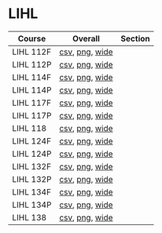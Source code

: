 # LIHL

| Course | Overall | Section |
| ------ | ------- | ------- |
| LIHL 112F | [csv](https://github.com/UCSD-Historical-Enrollment-Data/2024Fall/blob/main/overall/LIHL%20112F.csv), [png](https://raw.githubusercontent.com/UCSD-Historical-Enrollment-Data/2024Fall/main/plot_overall/LIHL%20112F.png), [wide](https://raw.githubusercontent.com/UCSD-Historical-Enrollment-Data/2024Fall/main/plot_overall_wide/LIHL%20112F.png) |  |
| LIHL 112P | [csv](https://github.com/UCSD-Historical-Enrollment-Data/2024Fall/blob/main/overall/LIHL%20112P.csv), [png](https://raw.githubusercontent.com/UCSD-Historical-Enrollment-Data/2024Fall/main/plot_overall/LIHL%20112P.png), [wide](https://raw.githubusercontent.com/UCSD-Historical-Enrollment-Data/2024Fall/main/plot_overall_wide/LIHL%20112P.png) |  |
| LIHL 114F | [csv](https://github.com/UCSD-Historical-Enrollment-Data/2024Fall/blob/main/overall/LIHL%20114F.csv), [png](https://raw.githubusercontent.com/UCSD-Historical-Enrollment-Data/2024Fall/main/plot_overall/LIHL%20114F.png), [wide](https://raw.githubusercontent.com/UCSD-Historical-Enrollment-Data/2024Fall/main/plot_overall_wide/LIHL%20114F.png) |  |
| LIHL 114P | [csv](https://github.com/UCSD-Historical-Enrollment-Data/2024Fall/blob/main/overall/LIHL%20114P.csv), [png](https://raw.githubusercontent.com/UCSD-Historical-Enrollment-Data/2024Fall/main/plot_overall/LIHL%20114P.png), [wide](https://raw.githubusercontent.com/UCSD-Historical-Enrollment-Data/2024Fall/main/plot_overall_wide/LIHL%20114P.png) |  |
| LIHL 117F | [csv](https://github.com/UCSD-Historical-Enrollment-Data/2024Fall/blob/main/overall/LIHL%20117F.csv), [png](https://raw.githubusercontent.com/UCSD-Historical-Enrollment-Data/2024Fall/main/plot_overall/LIHL%20117F.png), [wide](https://raw.githubusercontent.com/UCSD-Historical-Enrollment-Data/2024Fall/main/plot_overall_wide/LIHL%20117F.png) |  |
| LIHL 117P | [csv](https://github.com/UCSD-Historical-Enrollment-Data/2024Fall/blob/main/overall/LIHL%20117P.csv), [png](https://raw.githubusercontent.com/UCSD-Historical-Enrollment-Data/2024Fall/main/plot_overall/LIHL%20117P.png), [wide](https://raw.githubusercontent.com/UCSD-Historical-Enrollment-Data/2024Fall/main/plot_overall_wide/LIHL%20117P.png) |  |
| LIHL 118 | [csv](https://github.com/UCSD-Historical-Enrollment-Data/2024Fall/blob/main/overall/LIHL%20118.csv), [png](https://raw.githubusercontent.com/UCSD-Historical-Enrollment-Data/2024Fall/main/plot_overall/LIHL%20118.png), [wide](https://raw.githubusercontent.com/UCSD-Historical-Enrollment-Data/2024Fall/main/plot_overall_wide/LIHL%20118.png) |  |
| LIHL 124F | [csv](https://github.com/UCSD-Historical-Enrollment-Data/2024Fall/blob/main/overall/LIHL%20124F.csv), [png](https://raw.githubusercontent.com/UCSD-Historical-Enrollment-Data/2024Fall/main/plot_overall/LIHL%20124F.png), [wide](https://raw.githubusercontent.com/UCSD-Historical-Enrollment-Data/2024Fall/main/plot_overall_wide/LIHL%20124F.png) |  |
| LIHL 124P | [csv](https://github.com/UCSD-Historical-Enrollment-Data/2024Fall/blob/main/overall/LIHL%20124P.csv), [png](https://raw.githubusercontent.com/UCSD-Historical-Enrollment-Data/2024Fall/main/plot_overall/LIHL%20124P.png), [wide](https://raw.githubusercontent.com/UCSD-Historical-Enrollment-Data/2024Fall/main/plot_overall_wide/LIHL%20124P.png) |  |
| LIHL 132F | [csv](https://github.com/UCSD-Historical-Enrollment-Data/2024Fall/blob/main/overall/LIHL%20132F.csv), [png](https://raw.githubusercontent.com/UCSD-Historical-Enrollment-Data/2024Fall/main/plot_overall/LIHL%20132F.png), [wide](https://raw.githubusercontent.com/UCSD-Historical-Enrollment-Data/2024Fall/main/plot_overall_wide/LIHL%20132F.png) |  |
| LIHL 132P | [csv](https://github.com/UCSD-Historical-Enrollment-Data/2024Fall/blob/main/overall/LIHL%20132P.csv), [png](https://raw.githubusercontent.com/UCSD-Historical-Enrollment-Data/2024Fall/main/plot_overall/LIHL%20132P.png), [wide](https://raw.githubusercontent.com/UCSD-Historical-Enrollment-Data/2024Fall/main/plot_overall_wide/LIHL%20132P.png) |  |
| LIHL 134F | [csv](https://github.com/UCSD-Historical-Enrollment-Data/2024Fall/blob/main/overall/LIHL%20134F.csv), [png](https://raw.githubusercontent.com/UCSD-Historical-Enrollment-Data/2024Fall/main/plot_overall/LIHL%20134F.png), [wide](https://raw.githubusercontent.com/UCSD-Historical-Enrollment-Data/2024Fall/main/plot_overall_wide/LIHL%20134F.png) |  |
| LIHL 134P | [csv](https://github.com/UCSD-Historical-Enrollment-Data/2024Fall/blob/main/overall/LIHL%20134P.csv), [png](https://raw.githubusercontent.com/UCSD-Historical-Enrollment-Data/2024Fall/main/plot_overall/LIHL%20134P.png), [wide](https://raw.githubusercontent.com/UCSD-Historical-Enrollment-Data/2024Fall/main/plot_overall_wide/LIHL%20134P.png) |  |
| LIHL 138 | [csv](https://github.com/UCSD-Historical-Enrollment-Data/2024Fall/blob/main/overall/LIHL%20138.csv), [png](https://raw.githubusercontent.com/UCSD-Historical-Enrollment-Data/2024Fall/main/plot_overall/LIHL%20138.png), [wide](https://raw.githubusercontent.com/UCSD-Historical-Enrollment-Data/2024Fall/main/plot_overall_wide/LIHL%20138.png) |  |
